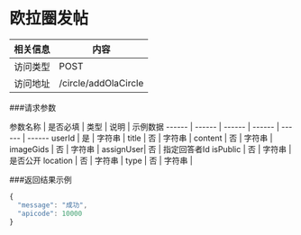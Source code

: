 
# 欧拉圈发帖
 相关信息 | 内容
 ------ | ------
 访问类型 | POST
 访问地址 | /circle/addOlaCircle

###请求参数

 参数名称 | 是否必填 | 类型 | 说明 | 示例数据
 ------ | ------ | ------ | ------ | ------ | ------
 userId | 是 | 字符串 | 
 title | 否 | 字符串 | 
 content | 否 | 字符串 | 
 imageGids | 否 | 字符串 | 
 assignUser| 否 | 指定回答者Id
 isPublic | 否 | 字符串 | 是否公开
 location | 否 | 字符串 | 
 type | 否 | 字符串 | 
 
###返回结果示例

```javascript
{
  "message": "成功",
  "apicode": 10000
}
